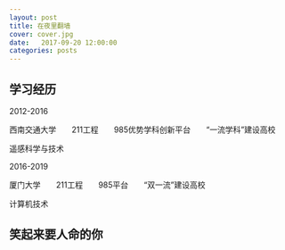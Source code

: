 ```yaml
---
layout: post
title: 在夜里翻墙
cover: cover.jpg
date:   2017-09-20 12:00:00
categories: posts
---
```


## 学习经历

2012-2016 

西南交通大学　　211工程　　985优势学科创新平台　　“一流学科”建设高校

遥感科学与技术

2016-2019

厦门大学　　211工程　　985平台　　“双一流”建设高校

计算机技术

## 笑起来要人命的你


